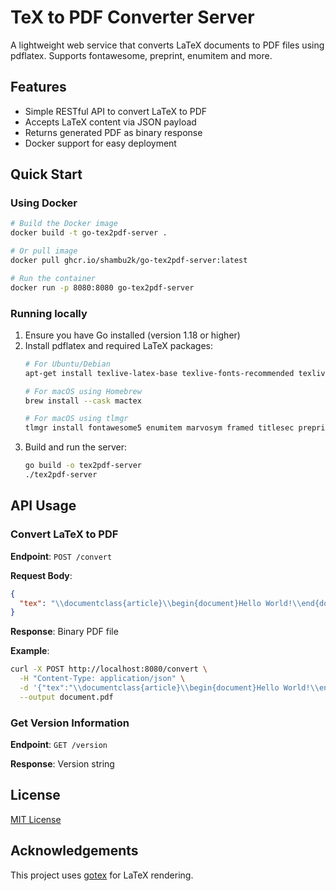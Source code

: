 # TeX to PDF Converter Server

A lightweight web service that converts LaTeX documents to PDF files using pdflatex. Supports fontawesome, preprint, enumitem and more.

## Features

- Simple RESTful API to convert LaTeX to PDF
- Accepts LaTeX content via JSON payload
- Returns generated PDF as binary response
- Docker support for easy deployment

## Quick Start

### Using Docker

```bash
# Build the Docker image
docker build -t go-tex2pdf-server .

# Or pull image
docker pull ghcr.io/shambu2k/go-tex2pdf-server:latest

# Run the container
docker run -p 8080:8080 go-tex2pdf-server
```

### Running locally

1. Ensure you have Go installed (version 1.18 or higher)
2. Install pdflatex and required LaTeX packages:
   ```bash
   # For Ubuntu/Debian
   apt-get install texlive-latex-base texlive-fonts-recommended texlive-latex-extra

   # For macOS using Homebrew
   brew install --cask mactex
   
   # For macOS using tlmgr
   tlmgr install fontawesome5 enumitem marvosym framed titlesec preprint fullpage
   ```
3. Build and run the server:
   ```bash
   go build -o tex2pdf-server
   ./tex2pdf-server
   ```

## API Usage

### Convert LaTeX to PDF

**Endpoint**: `POST /convert`

**Request Body**:
```json
{
  "tex": "\\documentclass{article}\\begin{document}Hello World!\\end{document}"
}
```

**Response**: Binary PDF file

**Example**:
```bash
curl -X POST http://localhost:8080/convert \
  -H "Content-Type: application/json" \
  -d '{"tex":"\\documentclass{article}\\begin{document}Hello World!\\end{document}"}' \
  --output document.pdf
```

### Get Version Information

**Endpoint**: `GET /version`

**Response**: Version string

## License

[MIT License](LICENSE)

## Acknowledgements

This project uses [gotex](https://github.com/rwestlund/gotex) for LaTeX rendering.
